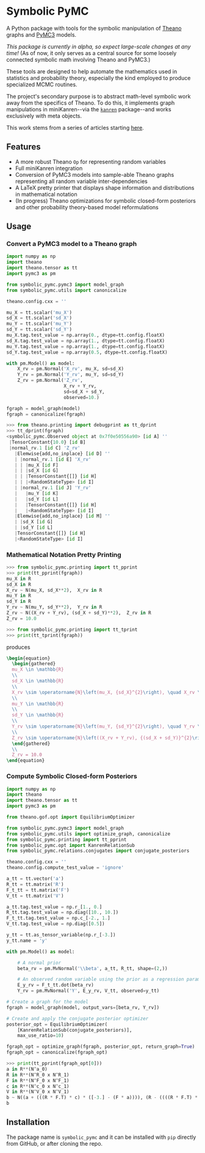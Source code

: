 # Symbolic PyMC

A Python package with tools for the symbolic manipulation of [Theano](https://github.com/Theano) graphs and [PyMC3](https://github.com/pymc-devs/pymc3) models.

*This package is currently in alpha, so expect large-scale changes at any time!*
(As of now, it only serves as a central source for some loosely connected symbolic math involving Theano and PyMC3.)

These tools are designed to help automate the mathematics used in statistics and probability theory, especially the kind employed to produce specialized MCMC routines.

The project's secondary purpose is to abstract math-level symbolic work away from the specifics of Theano.  To do this, it implements graph manipulations in miniKanren--via the [`kanren`](https://github.com/logpy/logpy) package--and works exclusively with meta objects.

This work stems from a series of articles starting [here](https://brandonwillard.github.io/a-role-for-symbolic-computation-in-the-general-estimation-of-statistical-models.html).

## Features

* A more robust Theano `Op` for representing random variables
* Full miniKanren integration
* Conversion of PyMC3 models into sample-able Theano graphs representing all random variable inter-dependencies
* A LaTeX pretty printer that displays shape information and distributions in mathematical notation
* (In progress) Theano optimizations for symbolic closed-form posteriors and other probability theory-based model reformulations


## Usage

### Convert a PyMC3 model to a Theano graph

```python
import numpy as np
import theano
import theano.tensor as tt
import pymc3 as pm

from symbolic_pymc.pymc3 import model_graph
from symbolic_pymc.utils import canonicalize

theano.config.cxx = ''

mu_X = tt.scalar('mu_X')
sd_X = tt.scalar('sd_X')
mu_Y = tt.scalar('mu_Y')
sd_Y = tt.scalar('sd_Y')
mu_X.tag.test_value = np.array(0., dtype=tt.config.floatX)
sd_X.tag.test_value = np.array(1., dtype=tt.config.floatX)
mu_Y.tag.test_value = np.array(1., dtype=tt.config.floatX)
sd_Y.tag.test_value = np.array(0.5, dtype=tt.config.floatX)

with pm.Model() as model:
    X_rv = pm.Normal('X_rv', mu_X, sd=sd_X)
    Y_rv = pm.Normal('Y_rv', mu_Y, sd=sd_Y)
    Z_rv = pm.Normal('Z_rv',
                     X_rv + Y_rv,
                     sd=sd_X + sd_Y,
                     observed=10.)

fgraph = model_graph(model)
fgraph = canonicalize(fgraph)
```
```python
>>> from theano.printing import debugprint as tt_dprint
>>> tt_dprint(fgraph)
<symbolic_pymc.Observed object at 0x7f0e50556a90> [id A] ''
 |TensorConstant{10.0} [id B]
 |normal_rv.1 [id C] 'Z_rv'
   |Elemwise{add,no_inplace} [id D] ''
   | |normal_rv.1 [id E] 'X_rv'
   | | |mu_X [id F]
   | | |sd_X [id G]
   | | |TensorConstant{[]} [id H]
   | | |<RandomStateType> [id I]
   | |normal_rv.1 [id J] 'Y_rv'
   |   |mu_Y [id K]
   |   |sd_Y [id L]
   |   |TensorConstant{[]} [id H]
   |   |<RandomStateType> [id I]
   |Elemwise{add,no_inplace} [id M] ''
   | |sd_X [id G]
   | |sd_Y [id L]
   |TensorConstant{[]} [id H]
   |<RandomStateType> [id I]

```
### Mathematical Notation Pretty Printing

```python
>>> from symbolic_pymc.printing import tt_pprint
>>> print(tt_pprint(fgraph))
mu_X in R
sd_X in R
X_rv ~ N(mu_X, sd_X**2),  X_rv in R
mu_Y in R
sd_Y in R
Y_rv ~ N(mu_Y, sd_Y**2),  Y_rv in R
Z_rv ~ N((X_rv + Y_rv), (sd_X + sd_Y)**2),  Z_rv in R
Z_rv = 10.0
```

```python
>>> from symbolic_pymc.printing import tt_tprint
>>> print(tt_tprint(fgraph))
```
produces
```latex
\begin{equation}
  \begin{gathered}
  mu_X \in \mathbb{R}
  \\
  sd_X \in \mathbb{R}
  \\
  X_rv \sim \operatorname{N}\left(mu_X, {sd_X}^{2}\right), \quad X_rv \in \mathbb{R}
  \\
  mu_Y \in \mathbb{R}
  \\
  sd_Y \in \mathbb{R}
  \\
  Y_rv \sim \operatorname{N}\left(mu_Y, {sd_Y}^{2}\right), \quad Y_rv \in \mathbb{R}
  \\
  Z_rv \sim \operatorname{N}\left((X_rv + Y_rv), {(sd_X + sd_Y)}^{2}\right), \quad Z_rv \in \mathbb{R}
  \end{gathered}
  \\
  Z_rv = 10.0
\end{equation}
```

### Compute Symbolic Closed-form Posteriors

```python
import numpy as np
import theano
import theano.tensor as tt
import pymc3 as pm

from theano.gof.opt import EquilibriumOptimizer

from symbolic_pymc.pymc3 import model_graph
from symbolic_pymc.utils import optimize_graph, canonicalize
from symbolic_pymc.printing import tt_pprint
from symbolic_pymc.opt import KanrenRelationSub
from symbolic_pymc.relations.conjugates import conjugate_posteriors

theano.config.cxx = ''
theano.config.compute_test_value = 'ignore'

a_tt = tt.vector('a')
R_tt = tt.matrix('R')
F_t_tt = tt.matrix('F')
V_tt = tt.matrix('V')

a_tt.tag.test_value = np.r_[1., 0.]
R_tt.tag.test_value = np.diag([10., 10.])
F_t_tt.tag.test_value = np.c_[-2., 1.]
V_tt.tag.test_value = np.diag([0.5])

y_tt = tt.as_tensor_variable(np.r_[-3.])
y_tt.name = 'y'

with pm.Model() as model:

    # A normal prior
    beta_rv = pm.MvNormal('\\beta', a_tt, R_tt, shape=(2,))

    # An observed random variable using the prior as a regression parameter
    E_y_rv = F_t_tt.dot(beta_rv)
    Y_rv = pm.MvNormal('Y', E_y_rv, V_tt, observed=y_tt)

# Create a graph for the model
fgraph = model_graph(model, output_vars=[beta_rv, Y_rv])

# Create and apply the conjugate posterior optimizer
posterior_opt = EquilibriumOptimizer(
    [KanrenRelationSub(conjugate_posteriors)],
    max_use_ratio=10)

fgraph_opt = optimize_graph(fgraph, posterior_opt, return_graph=True)
fgraph_opt = canonicalize(fgraph_opt)
```

```python
>>> print(tt_pprint(fgraph_opt[0]))
a in R**(N^a_0)
R in R**(N^R_0 x N^R_1)
F in R**(N^F_0 x N^F_1)
c in R**(N^c_0 x N^c_1)
V in R**(N^V_0 x N^V_1)
b ~ N((a + (((R * F.T) * c) * ([-3.] - (F * a)))), (R - ((((R * F.T) * c) * (V + (F * (R * F.T)))) * (c.T * (F * R.T))))),  b in R**(N^b_0)
b
```

## Installation

The package name is `symbolic_pymc` and it can be installed with `pip` directly from
GitHub, or after cloning the repo.
